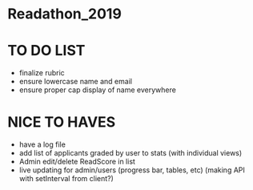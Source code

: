 # Readathon_2019

# TO DO LIST
- finalize rubric
- ensure lowercase name and email
- ensure proper cap display of name everywhere

# NICE TO HAVES
- have a log file
- add list of applicants graded by user to stats (with individual views)
- Admin edit/delete ReadScore in list
- live updating for admin/users (progress bar, tables, etc) (making API with setInterval from client?)
